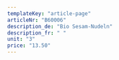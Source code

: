 ```yaml
---
templateKey: "article-page"
articleNr: "B60006"
description_de: "Bio Sesam-Nudeln"
description_fr: " "
unit: "3"
price: "13.50"
---
```


